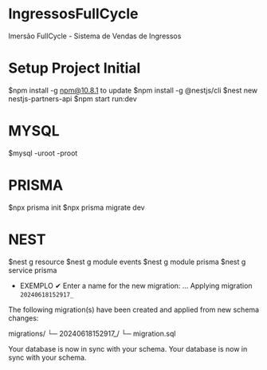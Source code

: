 # IngressosFullCycle

Imersão FullCycle - Sistema de Vendas de Ingressos

# Setup Project Initial

$npm install -g npm@10.8.1 to update
$npm install -g @nestjs/cli
$nest new nestjs-partners-api
$npm start run:dev

# MYSQL

$mysql -uroot -proot

# PRISMA

$npx prisma init
$npx prisma migrate dev

# NEST

$nest g resource
$nest g module events
$nest g module prisma
$nest g service prisma

- EXEMPLO
✔ Enter a name for the new migration: …
Applying migration `20240618152917_`

The following migration(s) have been created and applied from new schema changes:

migrations/
  └─ 20240618152917_/
    └─ migration.sql

Your database is now in sync with your schema.
Your database is now in sync with your schema.